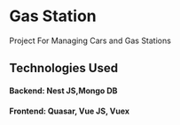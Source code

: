 # Gas Station

Project For Managing Cars and Gas Stations

## Technologies Used
#### Backend: Nest JS,Mongo DB
#### Frontend: Quasar, Vue JS, Vuex


